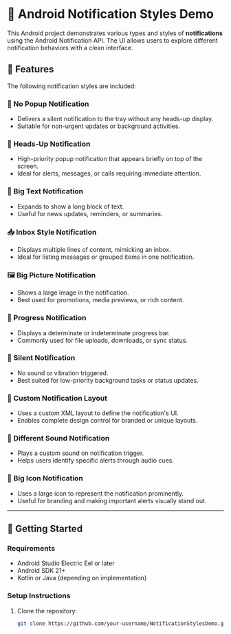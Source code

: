 # 📲 Android Notification Styles Demo

This Android project demonstrates various types and styles of **notifications** using the Android Notification API. The UI allows users to explore different notification behaviors with a clean interface.

## 🧩 Features

The following notification styles are included:

### 🚫 No Popup Notification
- Delivers a silent notification to the tray without any heads-up display.
- Suitable for non-urgent updates or background activities.

### 🚨 Heads-Up Notification
- High-priority popup notification that appears briefly on top of the screen.
- Ideal for alerts, messages, or calls requiring immediate attention.

### 📜 Big Text Notification
- Expands to show a long block of text.
- Useful for news updates, reminders, or summaries.

### 📥 Inbox Style Notification
- Displays multiple lines of content, mimicking an inbox.
- Ideal for listing messages or grouped items in one notification.

### 🖼️ Big Picture Notification
- Shows a large image in the notification.
- Best used for promotions, media previews, or rich content.

### 📶 Progress Notification
- Displays a determinate or indeterminate progress bar.
- Commonly used for file uploads, downloads, or sync status.

### 🔕 Silent Notification
- No sound or vibration triggered.
- Best suited for low-priority background tasks or status updates.

### 🎨 Custom Notification Layout
- Uses a custom XML layout to define the notification's UI.
- Enables complete design control for branded or unique layouts.

### 🔔 Different Sound Notification
- Plays a custom sound on notification trigger.
- Helps users identify specific alerts through audio cues.

### 🧊 Big Icon Notification
- Uses a large icon to represent the notification prominently.
- Useful for branding and making important alerts visually stand out.

---

## 🚀 Getting Started

### Requirements

- Android Studio Electric Eel or later
- Android SDK 21+
- Kotlin or Java (depending on implementation)

### Setup Instructions

1. Clone the repository:
   ```bash
   git clone https://github.com/your-username/NotificationStylesDemo.git
